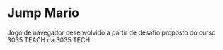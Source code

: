 # Jump Mario
Jogo de navegador desenvolvido a partir de desafio proposto do curso 3035 TEACH da 3035 TECH.
